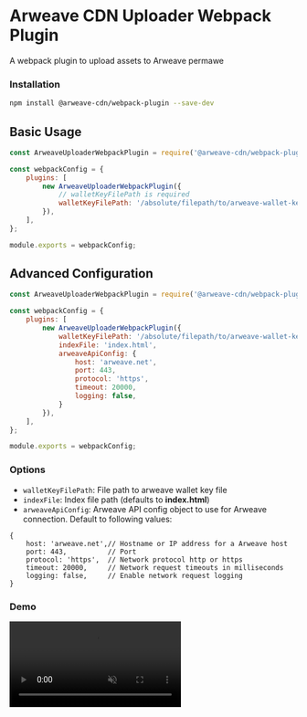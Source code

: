 Arweave CDN Uploader Webpack Plugin
===

A webpack plugin to upload assets to Arweave permawe

### Installation

```sh
npm install @arweave-cdn/webpack-plugin --save-dev
```

## Basic Usage

```js
const ArweaveUploaderWebpackPlugin = require('@arweave-cdn/webpack-plugin');

const webpackConfig = {
    plugins: [
        new ArweaveUploaderWebpackPlugin({
            // walletKeyFilePath is required
            walletKeyFilePath: '/absolute/filepath/to/arweave-wallet-key-file.json',
        }),
    ],
};

module.exports = webpackConfig;
```

## Advanced Configuration

```js
const ArweaveUploaderWebpackPlugin = require('@arweave-cdn/webpack-plugin');

const webpackConfig = {
    plugins: [
        new ArweaveUploaderWebpackPlugin({
            walletKeyFilePath: '/absolute/filepath/to/arweave-wallet-key-file.json',
            indexFile: 'index.html',
            arweaveApiConfig: {
                host: 'arweave.net',
                port: 443,
                protocol: 'https',
                timeout: 20000,
                logging: false,
            }
        }),
    ],
};

module.exports = webpackConfig;
```

### Options

- `walletKeyFilePath`: File path to arweave wallet key file
- `indexFile`: Index file path (defaults to **index.html**)
- `arweaveApiConfig`: Arweave API config object to use for Arweave connection. Default to following values:
```
{
    host: 'arweave.net',// Hostname or IP address for a Arweave host
    port: 443,          // Port
    protocol: 'https',  // Network protocol http or https
    timeout: 20000,     // Network request timeouts in milliseconds
    logging: false,     // Enable network request logging
}
``` 

### Demo

<video loop="true" autoplay="autoplay" muted playsinline>
  <source type="video/mp4" src="https://andrewabramov.s3.eu-central-1.amazonaws.com/demo.mp4"></source>
</video>
